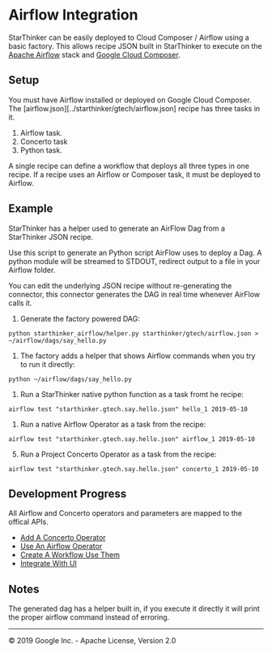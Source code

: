 # Airflow Integration

StarThinker can be easily deployed to Cloud Composer / Airflow using a basic factory.
This allows recipe JSON built in StarThinker to execute on the [Apache Airflow](https://airflow.apache.org/) 
stack and [Google Cloud Composer](https://cloud.google.com/composer/).


## Setup

You must have Airflow installed or deployed on Google Cloud Composer. The 
[airflow.json][../starthinker/gtech/airflow.json] recipe has three tasks in it.

1. Airflow task.
1. Concerto task 
1. Python task.

A single recipe can define a workflow that deploys all three types in one recipe.
If a recipe uses an Airflow or Composer task, it must be deployed to Airflow.


## Example 

StarThinker has a helper used to generate an AirFlow Dag from a StarThinker JSON recipe.

Use this script to generate an Python script AirFlow uses to deploy a Dag. A
python module will be streamed to STDOUT, redirect output to a file in your 
Airflow folder. 

You can edit the underlying JSON recipe without re-generating the connector, 
this connector generates the DAG in real time whenever AirFlow calls it.

1. Generate the factory powered DAG:
```
python starthinker_airflow/helper.py starthinker/gtech/airflow.json > ~/airflow/dags/say_hello.py
```

1. The factory adds a helper that shows Airflow commands when you try to run it directly:
```
python ~/airflow/dags/say_hello.py
```

1. Run a StarThinker native python function as a task fromt he recipe:
```
airflow test "starthinker.gtech.say.hello.json" hello_1 2019-05-10
```

1. Run a native Airflow Operator as a task from the recipe:
```
airflow test "starthinker.gtech.say.hello.json" airflow_1 2019-05-10
```

5. Run a Project Concerto Operator as a task from the recipe:
```
airflow test "starthinker.gtech.say.hello.json" concerto_1 2019-05-10
```

## Development Progress

All Airflow and Concerto operators and parameters are mapped to the offical APIs.

- [Add A Concerto Operator](../starthinker_airflow/concerto/)
- [Use An Airflow Operator](https://airflow.apache.org/_api/index.html)
- [Create A Workflow Use Them](task.md)
- [Integrate With UI](recipe.md)


## Notes

The generated dag has a helper built in, if you execute it directly it will print the proper airflow command instead of erroring.

---
&copy; 2019 Google Inc. - Apache License, Version 2.0
